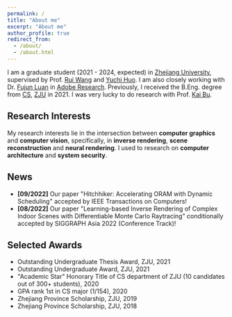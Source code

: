 ```yaml
---
permalink: /
title: "About me"
excerpt: "About me"
author_profile: true
redirect_from: 
  - /about/
  - /about.html
---
```


I am a graduate student (2021 - 2024, expected) in [Zhejiang University](https://www.zju.edu.cn/english/), supervised by Prof. [Rui Wang](http://www.cad.zju.edu.cn/home/rwang/) and [Yuchi Huo](https://person.zju.edu.cn/en/yuchihuo). I am also closely working with Dr. [Fujun Luan](https://luanfujun.github.io/) in [Adobe Research](https://research.adobe.com/). Previously, I received the B.Eng. degree from [CS](http://www.en.cs.zju.edu.cn/), [ZJU](http://www.zju.edu.cn/english) in 2021. I was very lucky to do research with Prof. [Kai Bu](https://list.zju.edu.cn/kaibu/).



## Research Interests

My research interests lie in the intersection between **computer graphics** and **computer vision**, specifically, in **inverse rendering**, **scene reconstruction** and **neural rendering**. I used to research on **computer architecture** and **system security**.



## News

- **\[09/2022\]** Our paper "Hitchhiker: Accelerating ORAM with Dynamic Scheduling" accepted by IEEE Transactions on Computers!
- **[08/2022]** Our paper "Learning-based Inverse Rendering of Complex Indoor Scenes with Differentiable Monte Carlo Raytracing" conditionally accepted by SIGGRAPH Asia 2022 (Conference Track)!



## Selected Awards

- Outstanding Undergraduate Thesis Award, ZJU, 2021
- Outstanding Undergraduate Award, ZJU, 2021
- "Academic Star" Honorary Title of CS department of ZJU (10 candidates out of 300+ students), 2020 
- GPA rank 1st in CS major (1/154), 2020
- Zhejiang Province Scholarship, ZJU, 2019
- Zhejiang Province Scholarship, ZJU, 2018